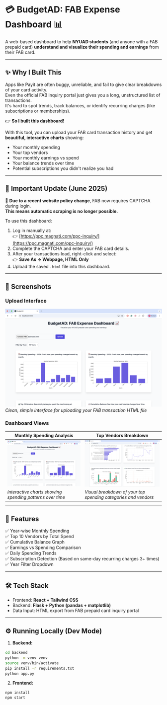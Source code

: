 # 💳 BudgetAD: FAB Expense Dashboard 📊
A web-based dashboard to help **NYUAD students** (and anyone with a FAB prepaid card) **understand and visualize their spending and earnings** from their FAB card.

---

## ✨ Why I Built This
Apps like Payit are often buggy, unreliable, and fail to give clear breakdowns of your card activity.  
Even the official FAB inquiry portal just gives you a long, unstructured list of transactions.  
It's hard to spot trends, track balances, or identify recurring charges (like subscriptions or memberships).  

👉 **So I built this dashboard!**  

With this tool, you can upload your FAB card transaction history and get **beautiful, interactive charts** showing:
- Your monthly spending
- Your top vendors
- Your monthly earnings vs spend
- Your balance trends over time
- Potential subscriptions you didn't realize you had

---

## 📢 Important Update (June 2025)
🔐 **Due to a recent website policy change**, FAB now requires CAPTCHA during login.  
**This means automatic scraping is no longer possible.**

To use this dashboard:
1. Log in manually at:  
👉 [https://ppc.magnati.com/ppc-inquiry/](https://ppc.magnati.com/ppc-inquiry/)
2. Complete the CAPTCHA and enter your FAB card details.
3. After your transactions load, right-click and select:  
👉 **Save As → Webpage, HTML Only**
4. Upload the saved `.html` file into this dashboard.

---

## 📸 Screenshots

### Upload Interface
![Upload Page](screenshots/budgetadss1.png)
*Clean, simple interface for uploading your FAB transaction HTML file*

### Dashboard Views
| Monthly Spending Analysis | Top Vendors Breakdown |
|---------------------------|----------------------|
| ![Dashboard Screenshot 1](screenshots/budgetadss2.png) | ![Dashboard Screenshot 2](screenshots/budgetadss3.png) |
| *Interactive charts showing spending patterns over time* | *Visual breakdown of your top spending categories and vendors* |

---

## 🚀 Features
✅ Year-wise Monthly Spending  
✅ Top 10 Vendors by Total Spend  
✅ Cumulative Balance Graph  
✅ Earnings vs Spending Comparison  
✅ Daily Spending Trends  
✅ Subscription Detection (Based on same-day recurring charges 3+ times)  
✅ Year Filter Dropdown  

---

## 🛠️ Tech Stack
- Frontend: **React + Tailwind CSS**
- Backend: **Flask + Python (pandas + matplotlib)**
- Data Input: HTML export from FAB prepaid card inquiry portal

---

## ⚙️ Running Locally (Dev Mode)
1. **Backend:**
  ```bash
  cd backend
  python -m venv venv
  source venv/bin/activate
  pip install -r requirements.txt
  python app.py
```
2. **Frontend:**
  ```cd frontend
npm install
npm start
```


